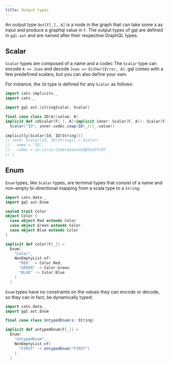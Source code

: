 ```yaml
---
title: Output types
---
```

An output type `Out[F[_], A]` is a node in the graph that can take some `A` as input and produce a graphql value in `F`.
The output types of gql are defined in `gql.ast` and are named after their respective GraphQL types.

## Scalar
`Scalar` types are composed of a name and a codec
The `Scalar` type can encode `A => Json` and decode `Json => Either[Error, A]`.
gql comes with a few predefined scalars, but you can also define your own.

For instance, the `ID` type is defined for any `Scalar` as follows:
```scala
import cats.implicits._
import cats._

import gql.ast.{stringScalar, Scalar}

final case class ID[A](value: A)
implicit def idScalar[F[_], A](implicit inner: Scalar[F, A]): Scalar[F, ID[A]] =
  Scalar("ID", inner.codec.imap(ID(_))(_.value))
  
implicitly[Scalar[Id, ID[String]]]
// res0: Scalar[Id, ID[String]] = Scalar(
//   name = "ID",
//   codec = io.circe.Codec$$anon$4@55e07c0f
// )
```

## Enum
`Enum` types, like `Scalar` types, are terminal types that consist of a name and non-empty bi-directional mapping from a scala type to a `String`:
```scala
import cats.data._
import gql.ast.Enum

sealed trait Color
object Color {
  case object Red extends Color
  case object Green extends Color
  case object Blue extends Color
}

implicit def color[F[_]] = 
  Enum(
    "Color",
    NonEmptyList.of(
      "RED" -> Color.Red,
      "GREEN" -> Color.Green,
      "BLUE" -> Color.Blue
    )
  )
```

`Enum` types have no constraints on the values they can encode or decode, so they can in fact, be dynamically typed:
```scala
import cats.data._
import gql.ast.Enum

final case class UntypedEnum(s: String)

implicit def untypedEnum[F[_]] = 
  Enum(
    "UntypedEnum",
    NonEmptyList.of(
      "FIRST" -> UntypedEnum("FIRST")
    )
  )
```
